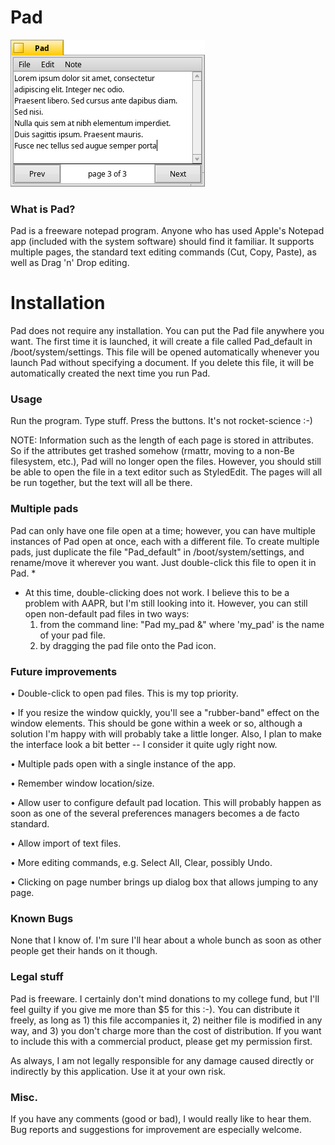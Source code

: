 # Pad

![Screenshot](screenshot_pad.png)

### What is Pad?

Pad is a freeware notepad program. Anyone who has used Apple's Notepad app (included with the system software) should find it familiar. It supports multiple pages, the standard text editing commands (Cut, Copy, Paste), as well as Drag 'n' Drop editing.

# Installation

Pad does not require any installation. You can put the Pad file anywhere you want. The first time it is launched, it will create a file called Pad_default in /boot/system/settings. This file will be opened automatically whenever you launch Pad without specifying a document. If you delete this file, it will be automatically created the next time you run Pad.

### Usage

Run the program. Type stuff. Press the buttons. It's not rocket-science :-)

NOTE: Information such as the length of each page is stored in attributes. So if the attributes get trashed somehow (rmattr, moving to a non-Be filesystem, etc.), Pad will no longer open the files. However, you should still be able to open the file in a text editor such as StyledEdit. The pages will all be run together, but the text will all be there.

### Multiple pads

Pad can only have one file open at a time; however, you can have multiple instances of Pad open at once, each with a different file.  To create multiple pads, just duplicate the file "Pad_default" in /boot/system/settings, and rename/move it wherever you want. Just double-click this file to open it in Pad. *
* At this time, double-clicking does not work. I believe this to be a problem with AAPR, but I'm still looking into it. However, you can still open non-default pad files in two ways:
	1) from the command line: "Pad my_pad &" where 'my_pad' is the name of your pad file.
	2) by dragging the pad file onto the Pad icon.

### Future improvements

• Double-click to open pad files. This is my top priority.

• If you resize the window quickly, you'll see a "rubber-band" effect on the window elements. This should be gone within a week or so, although a solution I'm happy with will probably take a little longer. Also, I plan to make the interface look a bit better -- I consider it quite ugly right now.

• Multiple pads open with a single instance of the app.

• Remember window location/size.

• Allow user to configure default pad location. This will probably happen as soon as one of the several preferences managers becomes a de facto standard.

• Allow import of text files.

• More editing commands, e.g. Select All, Clear, possibly Undo.

• Clicking on page number brings up dialog box that allows jumping to any page.

### Known Bugs

None that I know of. I'm sure I'll hear about a whole bunch as soon as other people get their hands on it though.

### Legal stuff

Pad is freeware. I certainly don't mind donations to my college fund, but I'll feel guilty if you give me more than $5 for this :-). You can distribute it freely, as long as 1) this file accompanies it, 2) neither file is modified in any way, and 3) you don't charge more than the cost of distribution. If you want to include this with a commercial product, please get my permission first.

As always, I am not legally responsible for any damage caused directly or indirectly by this application. Use it at your own risk.

### Misc.

If you have any comments (good or bad), I would really like to hear them. Bug reports and suggestions for improvement are especially welcome.